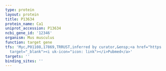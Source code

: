 ```yaml
---
type: protein
layout: protein
title: P13634
protein_name: Ca1
uniprot_accession: P13634
ncbi_gene_id: '12346'
organism: Mus musculus
function: target gene
tfs: 'Myc,P01108,17869,TRRUST,inferred by curator,&ensp;<a href="https://www.ncbi.nlm.nih.gov/pubmed/?term=22609543%5Buid%5D"
  target="_blank"><i uk-icon="icon: link"></i>Pubmed</a>'
targets: ''
binding_sites: ''
---
```

